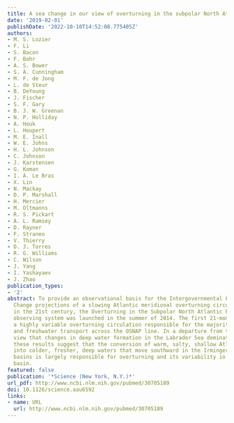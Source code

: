 ```yaml
---
title: A sea change in our view of overturning in the subpolar North Atlantic.
date: '2019-02-01'
publishDate: '2022-10-10T14:52:08.775405Z'
authors:
- M. S. Lozier
- F. Li
- S. Bacon
- F. Bahr
- A. S. Bower
- S. A. Cunningham
- M. F. de Jong
- L. de Steur
- B. DeYoung
- J. Fischer
- S. F. Gary
- B. J. W. Greenan
- N. P. Holliday
- A. Houk
- L. Houpert
- M. E. Inall
- W. E. Johns
- H. L. Johnson
- C. Johnson
- J. Karstensen
- G. Koman
- I. A. Le Bras
- X. Lin
- N. Mackay
- D. P. Marshall
- H. Mercier
- M. Oltmanns
- R. S. Pickart
- A. L. Ramsey
- D. Rayner
- F. Straneo
- V. Thierry
- D. J. Torres
- R. G. Williams
- C. Wilson
- J. Yang
- I. Yashayaev
- J. Zhao
publication_types:
- '2'
abstract: To provide an observational basis for the Intergovernmental Panel on Climate
  Change projections of a slowing Atlantic meridional overturning circulation (MOC)
  in the 21st century, the Overturning in the Subpolar North Atlantic Program (OSNAP)
  observing system was launched in the summer of 2014. The first 21-month record reveals
  a highly variable overturning circulation responsible for the majority of the heat
  and freshwater transport across the OSNAP line. In a departure from the prevailing
  view that changes in deep water formation in the Labrador Sea dominate MOC variability,
  these results suggest that the conversion of warm, salty, shallow Atlantic waters
  into colder, fresher, deep waters that move southward in the Irminger and Iceland
  basins is largely responsible for overturning and its variability in the subpolar
  basin.
featured: false
publication: '*Science (New York, N.Y.)*'
url_pdf: http://www.ncbi.nlm.nih.gov/pubmed/30705189
doi: 10.1126/science.aau6592
links:
- name: URL
  url: http://www.ncbi.nlm.nih.gov/pubmed/30705189
---
```


